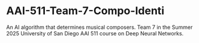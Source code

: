 # AAI-511-Team-7-Compo-Identi
An AI algorithm that determines musical composers. Team 7 in the Summer 2025 University of San Diego AAI 511 course on Deep Neural Networks.
